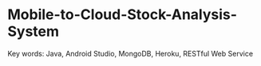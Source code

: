 # Mobile-to-Cloud-Stock-Analysis-System
Key words: Java, Android Studio, MongoDB, Heroku, RESTful Web Service
